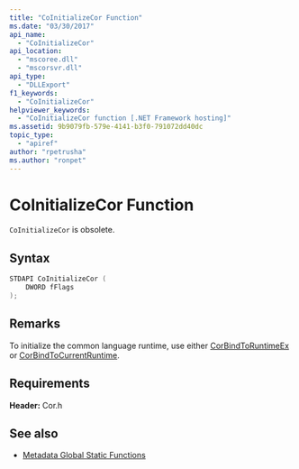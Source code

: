 ```yaml
---
title: "CoInitializeCor Function"
ms.date: "03/30/2017"
api_name: 
  - "CoInitializeCor"
api_location: 
  - "mscoree.dll"
  - "mscorsvr.dll"
api_type: 
  - "DLLExport"
f1_keywords: 
  - "CoInitializeCor"
helpviewer_keywords: 
  - "CoInitializeCor function [.NET Framework hosting]"
ms.assetid: 9b9079fb-579e-4141-b3f0-791072dd40dc
topic_type: 
  - "apiref"
author: "rpetrusha"
ms.author: "ronpet"
---
```

# CoInitializeCor Function
`CoInitializeCor` is obsolete.  
  
## Syntax  
  
```cpp  
STDAPI CoInitializeCor (  
    DWORD fFlags  
);  
```  
  
## Remarks  
 To initialize the common language runtime, use either [CorBindToRuntimeEx](../../../../docs/framework/unmanaged-api/hosting/corbindtoruntimeex-function.md) or [CorBindToCurrentRuntime](../../../../docs/framework/unmanaged-api/hosting/corbindtocurrentruntime-function.md).  
  
## Requirements  
 **Header:** Cor.h  
  
## See also

- [Metadata Global Static Functions](../../../../docs/framework/unmanaged-api/metadata/metadata-global-static-functions.md)
